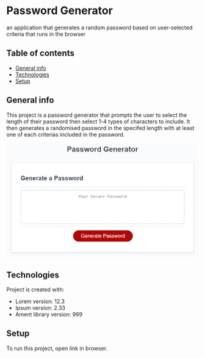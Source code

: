 # Password Generator

an application that generates a random password based on user-selected criteria that runs in the browser

## Table of contents
* [General info](#general-info)
* [Technologies](#technologies)
* [Setup](#setup)

## General info
This project is a password generator that prompts the user to select the length of their password then select 1-4 types of characters to include. It then generates a randomised password in the specifed length with at least one of each criterias included in the password.

![password generator demo](./Assets/03-javascript-homework-demo.png)
	
## Technologies
Project is created with:
* Lorem version: 12.3
* Ipsum version: 2.33
* Ament library version: 999
	
## Setup
To run this project, open link in browser.




